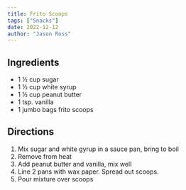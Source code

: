 ```yaml
---
title: Frito Scoops
tags: ["Snacks"]
date: 2022-12-12
author: "Jason Ross"
---
```


## Ingredients

- 1 ½ cup sugar
- 1 ½ cup white syrup
- 1 ½ cup peanut butter
- 1 tsp. vanilla
- 1 jumbo bags frito scoops

## Directions

1. Mix sugar and white gyrup in a sauce pan, bring to boil
2. Remove from heat
3. Add peanut butter and vanilla, mix well
4. Line 2 pans with wax paper. Spread out scoops.
5. Pour mixture over scoops